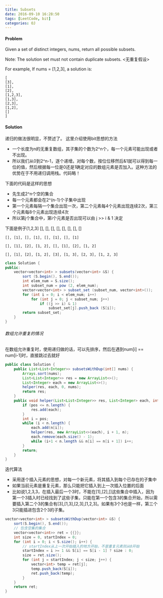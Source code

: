 ```yaml
---
title: Subsets
date: 2016-09-10 16:28:50
tags: [LeetCode, bit]
categories: OJ
---
```


#### Problem
Given a set of distinct integers, nums, return all possible subsets.

Note: The solution set must not contain duplicate subsets. <无重复假设>

For example,
If nums = [1,2,3], a solution is:

	[
  	[3],
  	[1],
  	[2],
  	[1,2,3],
  	[1,3],
  	[2,3],
  	[1,2],
  	[]
	]

#### Solution
递归的做法很明显，不赘述了。
这里介绍使用bit思想的方法
- 一个长度为n的无重复数组，其子集的个数为2^n个，每一个元素可能出现或者不出现。
- 所以我们从0到2^n-1，逐个递增。对每个数，按位位移然后&1就可以得到每一位的值，然后根据每一位是0还是1确定对应的数组元素是否加入。这种方法的优势在于不用递归调用栈。代码略！

下面的代码是这样的思想
- 先生成2^n个空的集合
- 每一个元素都会在2^(n-1)个子集中出现
- 第一个元素每隔一个集合出现一次，第二个元素每4个元素出现连续2次，第三个元素每8个元素出现连续4次
- 所以第j个集合中，第i个元素是否出现可以由 j >> i & 1 决定

下面是例子[1,2,3]
	[], [], [], [], [], [], [], []

	[], [1], [], [1], [], [1], [], [1]

	[], [1], [2], [1, 2], [], [1], [2], [1, 2]

	[], [1], [2], [1, 2], [3], [1, 3], [2, 3], [1, 2, 3]

```java
class Solution {
public:
    vector<vector<int> > subsets(vector<int> &S) {
        sort (S.begin(), S.end());
        int elem_num = S.size();
        int subset_num = pow (2, elem_num);
        vector<vector<int> > subset_set (subset_num, vector<int>());
        for (int i = 0; i < elem_num; i++)
            for (int j = 0; j < subset_num; j++)
                if ((j >> i) & 1)
                    subset_set[j].push_back (S[i]);
        return subset_set;
    }
}
```

###### 数组允许重复的情况
在数组允许重复时，使用递归做的话，可以先排序，然后在遇到num[i] == num[i-1]时，直接跳过去就好

```java
public class Solution {
    public List<List<Integer>> subsetsWithDup(int[] nums) {
        Arrays.sort(nums);
    	List<List<Integer>> res = new ArrayList<>();
    	List<Integer> each = new ArrayList<>();
    	helper(res, each, 0, nums);
    	return res;
    }
    public void helper(List<List<Integer>> res, List<Integer> each, int pos, int[] n) {
        if (pos <= n.length) {
            res.add(each);
        }
        int i = pos;
        while (i < n.length) {
            each.add(n[i]);
            helper(res, new ArrayList<>(each), i + 1, n);
            each.remove(each.size() - 1);
            while (i+1 < n.length && n[i] == n[i + 1]) i++;
        }
        return;
    }
}
```

迭代算法
- 采用逐个插入元素的思想，对每一个新元素，将其插入到每个已存在的子集中
- 如果当前元素是重复元素，那么只能把它插入到上一次插入位置的后面
- 比如说1,2,3,3，在插入最后一个3时，不能在[1],[2],[]这些集合中插入，因为第一个3插入时已经找到了这些子集，只能在第一个包含3的集合开始，所以需要插入第二个3的集合有[3],[1,3],[2,3],[1,2,3]。如果有3个3也是一样，第三个3只能插进包含2个3的子集。


```java
vector<vector<int> > subsetsWithDup(vector<int> &S) {
    sort(S.begin(), S.end());
    // 包含空集的集合
    vector<vector<int>> ret = {{}};
    int size = 0, startIndex = 0;
    for (int i = 0; i < S.size(); i++) {
    	// startIndex从上一次开始插入的地方开始，不是重复元素则从0开始
        startIndex = i >= 1 && S[i] == S[i - 1] ? size : 0;
        size = ret.size();
        for (int j = startIndex; j < size; j++) {
            vector<int> temp = ret[j];
            temp.push_back(S[i]);
            ret.push_back(temp);
        }
    }
    return ret;
}
```